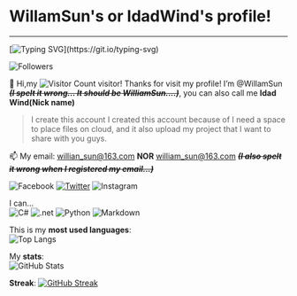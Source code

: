 # WillamSun's or IdadWind's profile!
---
[![Typing SVG](http://readme-typing-svg.herokuapp.com?font=&color=00B7C3&lines=Console.WriteLint(%22Welcome!%22);Debug.Print+%22Welcome!%22;print(%22Welcome!%22);printf(%22Welcome!%22);echo+%22Welcome!%22;MsgBox(%22Welcome%22%2CvbOK);MessageBox.Show(%22Welcome!%22);Have+A+Good+Day!!)](https://git.io/typing-svg)
  
![Followers](https://img.shields.io/github/followers/WillamSun.svg?style=social&label=Follow&maxAge=2592000)
  
👋 Hi,my ![Visitor Count](https://profile-counter.glitch.me/WillamSun/count.svg) visitor! Thanks for visit my profile! I’m @WillamSun ***~~(I spelt it wrong... It should be WilliamSun....)~~***, you can also call me **Idad Wind(Nick name)**  
  
> I create this account
> I created this account because of I need a space to place files on cloud, and it also upload my project that I want to share with you guys.  
  
📫 My email: willian_sun@163.com **NOR** william_sun@163.com  ***~~(I also spelt it wrong when I registered my email...)~~***  
  

![Facebook](https://img.shields.io/badge/Facebook-1877F2?style=for-the-badge&logo=facebook&logoColor=white) [![Twitter](https://img.shields.io/badge/Twitter-1DA1F2?style=for-the-badge&logo=twitter&logoColor=white)](https://twitter.com/IdadWind) ![Instagram](https://img.shields.io/badge/Instagram-E4405F?style=for-the-badge&logo=instagram&logoColor=white)
  
I can...  
![C#](https://img.shields.io/badge/C%23-239120?style=for-the-badge&logo=c-sharp&logoColor=white)
![.net](https://img.shields.io/badge/.NET-5C2D91?style=for-the-badge&logo=.net&logoColor=white)
![Python](https://img.shields.io/badge/Python-14354C?style=for-the-badge&logo=python&logoColor=white)
![Markdown](https://img.shields.io/badge/Markdown-000000?style=for-the-badge&logo=markdown&logoColor=white)
  
This is my **most used languages**:  
![Top Langs](https://github-readme-stats.vercel.app/api/top-langs/?username=WillamSun&layout=compact)
  
My **stats**:  
![GitHub Stats](https://github-readme-stats.vercel.app/api?username=WillamSun&theme=merko)

**Streak**:
[![GitHub Streak](https://github-readme-streak-stats.herokuapp.com?user=WillamSun&theme=soft-green&hide_border=true&date_format=j%2Fn%5B%2FY%5D)](https://git.io/streak-stats)
<!---
WillamSun/WillamSun is a ✨ special ✨ repository because its `README.md` (this file) appears on your GitHub profile.
You can click the Preview link to take a look at your changes.
--->
